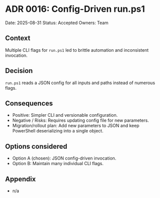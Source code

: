 # ADR 0016: Config-Driven run.ps1
Date: 2025-08-31
Status: Accepted
Owners: Team

## Context
Multiple CLI flags for `run.ps1` led to brittle automation and inconsistent invocation.

## Decision
`run.ps1` reads a JSON config for all inputs and paths instead of numerous flags.

## Consequences
- Positive: Simpler CLI and versionable configuration.
- Negative / Risks: Requires updating config file for new parameters.
- Migration/rollout plan: Add new parameters to JSON and keep PowerShell deserializing into a single object.

## Options considered
- Option A (chosen): JSON config-driven invocation.
- Option B: Maintain many individual CLI flags.

## Appendix
- n/a
